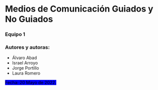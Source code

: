 # Medios de Comunicación Guiados y No Guiados

### Equipo 1

### Autores y autoras:

* Álvaro Abad
* Israel Arroyo
* Jorge Portillo
* Laura Romero

<mark style="background-color:blue;">Fecha: 20 Mayo de 2022.</mark>
